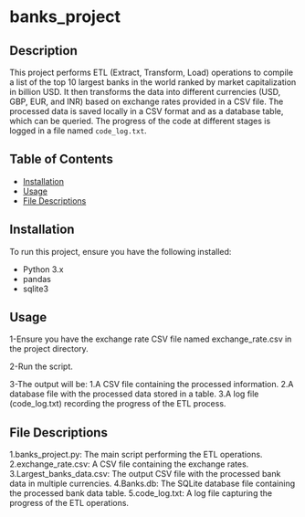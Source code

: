 # banks_project

## Description
This project performs ETL (Extract, Transform, Load) operations to compile a list of the top 10 largest banks in the world ranked by market capitalization in billion USD. It then transforms the data into different currencies (USD, GBP, EUR, and INR) based on exchange rates provided in a CSV file. The processed data is saved locally in a CSV format and as a database table, which can be queried. The progress of the code at different stages is logged in a file named `code_log.txt`.

## Table of Contents
- [Installation](#installation)
- [Usage](#usage)
- [File Descriptions](#file-descriptions)

## Installation
To run this project, ensure you have the following installed:
- Python 3.x
- pandas
- sqlite3

## Usage
1-Ensure you have the exchange rate CSV file named exchange_rate.csv in the project directory.

2-Run the script.

3-The output will be:
 1.A CSV file containing the processed information.
 2.A database file with the processed data stored in a table.
 3.A log file (code_log.txt) recording the progress of the ETL process.

## File Descriptions

 1.banks_project.py: The main script performing the ETL operations.
 2.exchange_rate.csv: A CSV file containing the exchange rates.
 3.Largest_banks_data.csv: The output CSV file with the processed bank data in multiple currencies.
 4.Banks.db: The SQLite database file containing the processed bank data table.
 5.code_log.txt: A log file capturing the progress of the ETL operations.
 
